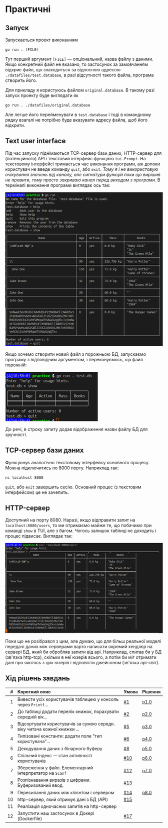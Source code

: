 # Практичні

## Запуск

Запускається проект виконанням

```term
go run . [FILE]
```

Тут перший аргумент `[FILE]` — опціональний, назва файлу з даними. Якщо конкретний файл не вказано, то застосунок за замовчанням відкриє файл, що знаходиться за відносною адресою `./datafiles/test.database`, в разі відсутності такого файла, програма створить його.

Для прикладу я користуюсь файлом `original.database`. В такому разі запуск проекту буде виглядати як

```term
go run . ./datafiles/original.database
```

Але легше його перейменувати в `test.database` і тоді в командному рядку взагалі не потрібно буде вказувати адресу файла, щоб його відкрити.

## Text user interface

Під час запуску піднімаються TCP-сервер бази даних, HTTP-сервер для (потенційного) API і текстовий інтерфейс функцією `tui.Prompt`. На текстовому інтерфейсі тримається час виконання програми, аж допоки користувач не введе команду `quit`, або `exit`. *Тому я і не використовую очікування значень від каналу, але сигнатури функцій поки що вирішив не правити, тому просто закриваю канал перед виходом з програми*. В терміналі виконання програми виглядає ось так:

![приклад TUI з test.database](./docs/images/tui-test.database.png)

Якщо хочемо створити новий файл з порожньою БД, запускаємо програму з відповідним аргументом, і переконуємось, що файл порожній:

![порожня БД](./docs/images/tui-with-name-new.db.png)

До речі, в строку запиту додав відображення назви файлу БД для зручності.

## TCP-сервер бази даних

Функціонує аналогічно текстовому інтерфейсу основного процесу. Можна підключитись по 8000 порту. Наприклад так:

```term
nc localhost 8000
```

`quit`, або `exit` завершить сесію. Основний процес (з текстовим інтерфейсом) це не зачепить.

## HTTP-сервер

Доступний на порту 8080. Наразі, якщо відправити запит на `localhost:8080/users`, то ми отримаємо майже те, що побачимо при команді `show` в TUI, але з багом. Чогось залишок таблиці не доходить і процес підвисає. Виглядає так:

![підвисла відповідь по http](./docs/images/http-bug.png)

Поки що не розібрався з цим, але думаю, що для більш реальної моделі передачі даних між серверами варто написати окремий хендлєр на сервері БД, який би обробляв запити від api. Наприклад, спитав би у БД (зв'язка http-tcp), скільки в неї юзерів всього, а потім би міг отримати дані про якогось з цих юзерів і відповісти джейсоном (зв'язка api-світ).

## Хід рішень завдань

|  # | Короткий опис                                                  | Умова | Рішення |
|---:|:---------------------------------------------------------------|-------|---------|
|  1 | Вивести усіх користувачів таблицею у консоль через `Printf`... | [#1](https://github.com/grescher/goc-s2-psets/issues/1) | [p1.0](https://github.com/grescher/goc-s2-psets/releases/tag/p1.0) |
|  2 | До таблиці додати перелік книжок, порахувати середній вік...   | [#2](https://github.com/grescher/goc-s2-psets/issues/2) | [p2.0](https://github.com/grescher/goc-s2-psets/releases/tag/p2.0) |
|  3 | Відсортувати користувачів за сумою середн. віку читача кожної книжки ... | [#5](https://github.com/grescher/goc-s2-psets/issues/5) | [p3.0](https://github.com/grescher/goc-s2-psets/releases/tag/p3.0) |
|  4 | Типізовані константи: додати поле "тип користувача"...         | [#6](https://github.com/grescher/goc-s2-psets/issues/6) | [p4.0](https://github.com/grescher/goc-s2-psets/releases/tag/p4.0) |
|  5 | Декодування даних з бінарного буферу                           | [#8](https://github.com/grescher/goc-s2-psets/issues/8) | [p5.0](https://github.com/grescher/goc-s2-psets/releases/tag/p5.0) |
|  6 | Спільний індекс — стан активності користувачів                 | [#10](https://github.com/grescher/goc-s2-psets/issues/10) | [p6.0](https://github.com/grescher/goc-s2-psets/releases/tag/p6.0) |
|  7 | Збереження у файл. Елементарний інтерпретатор на `Scanf`       | [#12](https://github.com/grescher/goc-s2-psets/issues/12) | [p7.0](https://github.com/grescher/goc-s2-psets/releases/tag/p7.0) |
|  8 | Розпізнавання виразів з цифрами. Буферизований ввод.           | [#13](https://github.com/grescher/goc-s2-psets/issues/13) | |
|  9 | Пересилання даних між клієнтом і сервером                      | [#14](https://github.com/grescher/goc-s2-psets/issues/14) | [p8.0](https://github.com/grescher/goc-s2-psets/releases/tag/p8.0)|
| 10 | http-сервер, який отримує дані з БД (API)                      | [#15](https://github.com/grescher/goc-s2-psets/issues/15) | |
| 11 | Реалізація одночасних запитів на http-сервер                   | | |
| 12 | Запустити наш застосунок в Докері (Dockerfile)                 | [#17](https://github.com/grescher/goc-s2-psets/issues/17) | |
